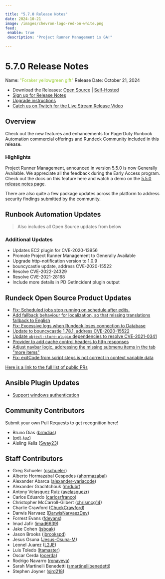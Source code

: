 ```yaml
---

title: "5.7.0 Release Notes"
date: 2024-10-21
image: /images/chevron-logo-red-on-white.png
feed:
 enable: true
 description: "Project Runner Management is GA!"

---
```


# 5.7.0 Release Notes

Name: <span style="color: yellowgreen"><span class="glyphicon glyphicon-gift"></span> "Foraker yellowgreen gift"</span>
Release Date: October 21, 2024

- Download the Releases: [Open Source](https://www.rundeck.com/community-downloads/5.7.0) | [Self-Hosted](https://www.rundeck.com/enterprise-downloads/5.7.0)
- [Sign up for Release Notes](https://www.rundeck.com/release-notes-signup)
- [Upgrade instructions](/upgrading/index.md)
- [Catch us on Twitch for the Live Stream Release Video](https://www.twitch.tv/pagerduty)

## Overview

Check out the new features and enhancements for PagerDuty Runbook Automation commercial offerings and Rundeck Community included in this release.

### Highlights

Project Runner Management, announced in version 5.5.0 is now Generally Available.  We appreciate all the feedback during the Early Access program.  Check out the docs on this feature here and watch a demo on the [5.5.0 release notes page](version-5.5.0.md).

There are also quite a few package updates across the platform to address security findings submitted by the community.

## Runbook Automation Updates

> Also includes all Open Source updates from below

### Additional Updates


* Updates EC2 plugin for CVE-2020-13956
* Promote Project Runner Management to Generally Available
* Upgrade http-notification version to 1.0.9
* bouncycastle update, address CVE-2020-15522
* Resolve CVE-2022-24329
* Resolve CVE-2021-28168 
* Include more details in PD GetIncident plugin output


## Rundeck Open Source Product Updates

* [Fix: Scheduled jobs stop running on schedule after edits.](https://github.com/rundeck/rundeck/pull/9390)
* [Add fallback behaviour for localization, so that missing translations fallback to English](https://github.com/rundeck/rundeck/pull/9387)
* [Fix: Excessive logs when Rundeck loses connection to Database](https://github.com/rundeck/rundeck/pull/9382)
* [Update to bouncycastle 1.78.1, address CVE-2020-15522](https://github.com/rundeck/rundeck/pull/9378)
* [Update `object-store-plugin` dependencies to resolve CVE-2021-0341](https://github.com/rundeck/rundeck/pull/9376)
* [Provider to add cache control headers to http responses](https://github.com/rundeck/rundeck/pull/9374)
* [Adjust navbar logic, addressing the missing submenu items in the tab &quot;more items&quot;](https://github.com/rundeck/rundeck/pull/9364)
* [Fix: exitCode from script steps is not correct in context variable data](https://github.com/rundeck/rundeck/pull/9240)


[Here is a link to the full list of public PRs](https://github.com/rundeck/rundeck/pulls?q=is%3Apr+milestone%3A5.7.0+is%3Aclosed)

## Ansible Plugin Updates
* [Support windows authentication](https://github.com/rundeck-plugins/ansible-plugin/pull/394)


## Community Contributors

Submit your own Pull Requests to get recognition here!

* Bruno Dias ([brmdias](https://github.com/brmdias))
*  ([pdt-taz](https://github.com/pdt-taz))
* Aisling Kells ([Sway23](https://github.com/Sway23))

## Staff Contributors

* Greg Schueler ([gschueler](https://github.com/gschueler))
* Alberto Hormazabal Cespedes ([ahormazabal](https://github.com/ahormazabal))
* Alexander Abarca ([alexander-variacode](https://github.com/alexander-variacode))
* Alexander Grachtchouk ([mrdubr](https://github.com/mrdubr))
* Antony Velasquez Ruiz ([avelasquezr](https://github.com/avelasquezr))
* Carlos Eduardo ([carlosrfranco](https://github.com/carlosrfranco))
* Christopher McCarroll-Gilbert ([chrismcg14](https://github.com/chrismcg14))
* Charlie Crawford ([ChuckCrawford](https://github.com/ChuckCrawford))
* Darwis Narvaez ([DarwisNarvaezDev](https://github.com/DarwisNarvaezDev))
* Forrest Evans ([fdevans](https://github.com/fdevans))
* Imad Jafir ([imad6639](https://github.com/imad6639))
* Jake Cohen ([jsboak](https://github.com/jsboak))
* Jason Brooks ([jbrookspd](https://github.com/jbrookspd))
* Jesus Osuna ([Jesus-Osuna-M](https://github.com/Jesus-Osuna-M))
* Leonel Juarez ([L2JE](https://github.com/L2JE))
* Luis Toledo ([ltamaster](https://github.com/ltamaster))
* Oscar Cerda ([ocerda](https://github.com/ocerda))
* Rodrigo Navarro ([ronaveva](https://github.com/ronaveva))
* Sarah Martinelli Benedetti ([smartinellibenedetti](https://github.com/smartinellibenedetti))
* Stephen Joyner ([sjrd218](https://github.com/sjrd218))
